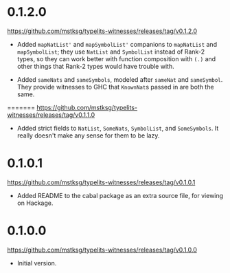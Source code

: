 0.1.2.0
=======
<https://github.com/mstksg/typelits-witnesses/releases/tag/v0.1.2.0>

*   Added `mapNatList'` and `mapSymbolList'` companions to `mapNatList` and
    `mapSymbolList`; they use `NatList` and `SymbolList` instead of Rank-2
    types, so they can work better with function composition with `(.)` and
    other things that Rank-2 types would have trouble with.

*   Added `sameNats` and `sameSymbols`, modeled after `sameNat` and
    `sameSymbol`.  They provide witnesses to GHC that `KnownNat`s passed in
    are both the same.

=======
<https://github.com/mstksg/typelits-witnesses/releases/tag/v0.1.1.0>

*   Added strict fields to `NatList`, `SomeNats`, `SymbolList`, and
    `SomeSymbols`.  It really doesn't make any sense for them to be lazy.

0.1.0.1
=======
<https://github.com/mstksg/typelits-witnesses/releases/tag/v0.1.0.1>

*   Added README to the cabal package as an extra source file, for viewing on
    Hackage.

0.1.0.0
=======
<https://github.com/mstksg/typelits-witnesses/releases/tag/v0.1.0.0>

*   Initial version.

